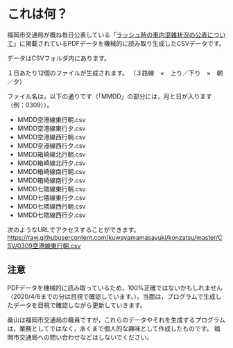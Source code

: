 # これは何？

福岡市交通局が概ね毎日公表している「[ラッシュ時の車内混雑状況の公表について](https://subway.city.fukuoka.lg.jp/topics/detail.php?id=1006)」に掲載されているPDFデータを機械的に読み取り生成したCSVデータです。

データはCSVフォルダ内にあります。

１日あたり12個のファイルが生成されます。
（３路線　×　上り／下り　×　朝／夕）

ファイル名は，以下の通りです（「MMDD」の部分には，月と日が入ります（例：0309））。
- MMDD空港線東行朝.csv
- MMDD空港線東行夕.csv
- MMDD空港線西行朝.csv
- MMDD空港線西行夕.csv
- MMDD箱崎線北行朝.csv
- MMDD箱崎線北行夕.csv
- MMDD箱崎線南行朝.csv
- MMDD箱崎線南行夕.csv
- MMDD七隈線東行朝.csv
- MMDD七隈線東行夕.csv
- MMDD七隈線西行朝.csv
- MMDD七隈線西行夕.csv

次のようなURLでアクセスすることができます。
https://raw.githubusercontent.com/kuwayamamasayuki/konzatsu/master/CSV/0309空港線東行朝.csv



## 注意

PDFデータを機械的に読み取っているため，100%正確ではないかもしれません（2020/4/6までの分は目視で確認しています。）。当面は，プログラムで生成したデータを目視で確認しながら更新していきます。

桑山は福岡市交通局の職員ですが，これらのデータやそれを生成するプログラムは，業務としてではなく，あくまで個人的な趣味として作成したものです。
福岡市交通局への問い合わせなどはしないでください。
